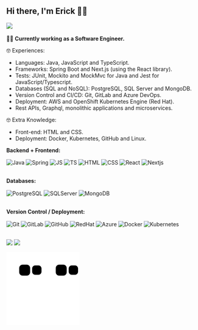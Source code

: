## Hi there, I'm Erick 👋😁

<a href="https://www.linkedin.com/in/erick-batista-prado" target="_blank"><img src="https://img.shields.io/badge/-LinkedIn-%230077B5?style=for-the-badge&logo=linkedin&logoColor=white" target="_blank"></a>  

👷🏻‍ <b>
    Currently working as a Software Engineer.
   </b>

🤓 Experiences:
<ul>
  <li>Languages: Java, JavaScript and TypeScript.</li>
  <li>Frameworks: Spring Boot and Next.js (using the React library).</li>
  <li>Tests: JUnit, Mockito and MockMvc for Java and Jest for JavaScript/Typescript.</li>
  <li>Databases (SQL and NoSQL): PostgreSQL, SQL Server and MongoDB.</li>
  <li>Version Control and CI/CD: Git, GitLab and Azure DevOps.</li>
  <li>Deployment: AWS and OpenShift Kubernetes Engine (Red Hat).</li>
  <li>Rest APIs, Graphql, monolithic applications and microservices.</li>
</ul>

🤓 Extra Knowledge:
<ul>
  <li>Front-end: HTML and CSS.</li>
  <li>Deployment: Docker, Kubernetes, GitHub and Linux.</li>
</ul>

<b>
  Backend + Frontend:
</b>
<p>
  <img align="center" alt="Java" height="50" width="60" src="https://cdn.jsdelivr.net/gh/devicons/devicon/icons/java/java-original-wordmark.svg">
  <img align="center" alt="Spring" height="45" width="55" src="https://cdn.jsdelivr.net/gh/devicons/devicon/icons/spring/spring-original-wordmark.svg">
  <img align="center" alt="JS" height="45" width="55" src="https://cdn.jsdelivr.net/gh/devicons/devicon/icons/javascript/javascript-original.svg">
  <img align="center" alt="TS" height="45" width="55" src="https://cdn.jsdelivr.net/gh/devicons/devicon/icons/typescript/typescript-plain.svg">
  <img align="center" alt="HTML" height="45" width="55" src="https://cdn.jsdelivr.net/gh/devicons/devicon/icons/html5/html5-plain-wordmark.svg">
  <img align="center" alt="CSS" height="45" width="55" src="https://cdn.jsdelivr.net/gh/devicons/devicon/icons/css3/css3-plain-wordmark.svg">
  <img align="center" alt="React" height="50" width="60" src="https://cdn.jsdelivr.net/gh/devicons/devicon/icons/react/react-original-wordmark.svg">
  <img align="center" alt="Nextjs" height="50" width="60" src="https://cdn.jsdelivr.net/gh/devicons/devicon/icons/nextjs/nextjs-original-wordmark.svg">
</p>
<br>

<b>
  Databases:
</b>
<p>
  <img align="center" alt="PostgreSQL" height="50" width="60" src="https://cdn.jsdelivr.net/gh/devicons/devicon/icons/postgresql/postgresql-plain-wordmark.svg">
  <img align="center" alt="SQLServer" height="50" width="60" src="https://cdn.jsdelivr.net/gh/devicons/devicon/icons/microsoftsqlserver/microsoftsqlserver-plain-wordmark.svg">
  <img align="center" alt="MongoDB" height="50" width="60" src="https://cdn.jsdelivr.net/gh/devicons/devicon/icons/mongodb/mongodb-plain-wordmark.svg">
</p>
<br>

<b>
  Version Control / Deployment:
</b>
<p>
  <img align="center" alt="Git" height="45" width="45" src="https://cdn.jsdelivr.net/gh/devicons/devicon/icons/git/git-plain-wordmark.svg">
  <img align="center" alt="GitLab" height="45" width="45" src="https://cdn.jsdelivr.net/gh/devicons/devicon/icons/gitlab/gitlab-original-wordmark.svg">
  <img align="center" alt="GitHub" height="45" width="45" src="https://cdn.jsdelivr.net/gh/devicons/devicon/icons/github/github-original-wordmark.svg">
  <img align="center" alt="RedHat" height="50" width="60" src="https://cdn.jsdelivr.net/gh/devicons/devicon/icons/redhat/redhat-plain-wordmark.svg">
  <img align="center" alt="Azure" height="50" width="60" src="https://cdn.jsdelivr.net/gh/devicons/devicon/icons/azure/azure-original-wordmark.svg">
  <img align="center" alt="Docker" height="45" width="55" src="https://cdn.jsdelivr.net/gh/devicons/devicon/icons/docker/docker-original-wordmark.svg">
  <img align="center" alt="Kubernetes" height="45" width="55" src="https://cdn.jsdelivr.net/gh/devicons/devicon/icons/kubernetes/kubernetes-plain-wordmark.svg">
</p>
<br>

<div>
  <img height="180em" src="https://github-readme-stats.vercel.app/api?username=batistaerick&show_icons=true&theme=onedark&include_all_commits=true&count_private=true"/>
  <img height="180em" src="https://github-readme-stats.vercel.app/api/top-langs/?username=batistaerick&layout=compact&langs_count=16&theme=onedark"/>  
</div>

![Snake animation](https://github.com/batistaerick/batistaerick/blob/output/github-contribution-grid-snake.svg#gh-dark-mode-only)![Snake animation](https://github.com/batistaerick/batistaerick/blob/output/github-contribution-grid-snake.svg#gh-light-mode-only)
